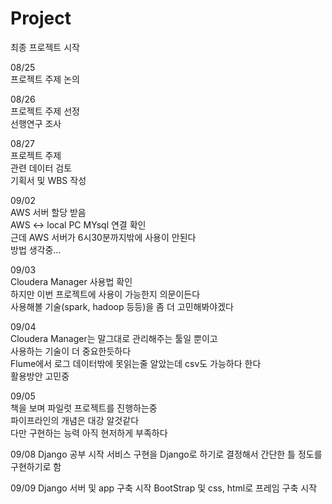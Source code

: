 # Project 

최종 프로젝트 시작  

08/25  
프로젝트 주제 논의  

08/26  
프로젝트 주제 선정  
선행연구 조사  

08/27  
프로젝트 주제  
관련 데이터 검토  
기획서 및 WBS 작성  

09/02  
AWS 서버 할당 받음  
AWS <-> local PC MYsql 연결 확인  
근데 AWS 서버가 6시30분까지밖에 사용이 안된다  
방법 생각중...  

09/03  
Cloudera Manager 사용법 확인  
하지만 이번 프로젝트에 사용이 가능한지 의문이든다  
사용해볼 기술(spark, hadoop 등등)을 좀 더 고민해봐야겠다  

09/04  
Cloudera Manager는 말그대로 관리해주는 툴일 뿐이고  
사용하는 기술이 더 중요한듯하다  
Flume에서 로그 데이터밖에 못읽는줄 알았는데 csv도 가능하다 한다  
활용방안 고민중  

09/05  
책을 보며 파일럿 프로젝트를 진행하는중  
파이프라인의 개념은 대강 알것같다  
다만 구현하는 능력 아직 현저하게 부족하다

09/08
Django 공부 시작
서비스 구현을 Django로 하기로 결정해서 
간단한 틀 정도를 구현하기로 함

09/09
Django 서버 및 app 구축 시작
BootStrap 및 css, html로 프레임 구축 시작
